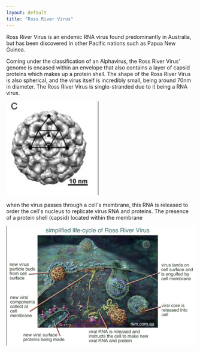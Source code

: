 ```yaml
---
layout: default
title: "Ross River Virus"
---
```


Ross River Virus is an endemic RNA virus found predominantly in Australia, but has been discovered in other Pacific nations such as Papua New Guinea.  

Coming under the classification of an Alphavirus, the Ross River Virus' genome is encased within an envelope that also contains a layer of capsid proteins which makes up a protein shell.  The shape of the Ross River Virus is also spherical, and the virus itself is incredibly small, being around 70nm in diameter. The Ross River Virus is single-stranded due to it being a RNA virus.

![](000_Files/Pasted%20image%2020221101091915.png)

when the virus passes through a cell's membrane, this RNA is released to order the cell's nucleus to replicate virus RNA and proteins. The presence of a protein shell (capsid) located within the membrane

![](000_Files/Pasted%20image%2020221101092948.png)

	